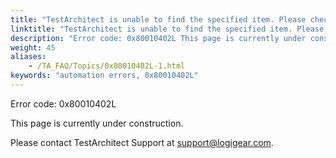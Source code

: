 ```yaml
--- 
title: "TestArchitect is unable to find the specified item. Please check the *<itemName\\>* item in the *<controlName\\>* control, which resides in the *<windowName\\>* window, exists."
linktitle: "TestArchitect is unable to find the specified item. Please check the *<itemName\\>* item in the *<controlName\\>* control, which resides in the *<windowName\\>* window, exists."
description: "Error code: 0x80010402L This page is currently under construction. Please contact TestArchitect Support at support@logigear.com ."
weight: 45
aliases: 
    - /TA_FAQ/Topics/0x80010402L-1.html
keywords: "automation errors, 0x80010402L"
---
```


Error code: 0x80010402L

This page is currently under construction.

Please contact TestArchitect Support at [support@logigear.com](mailto:support@logigear.com).




